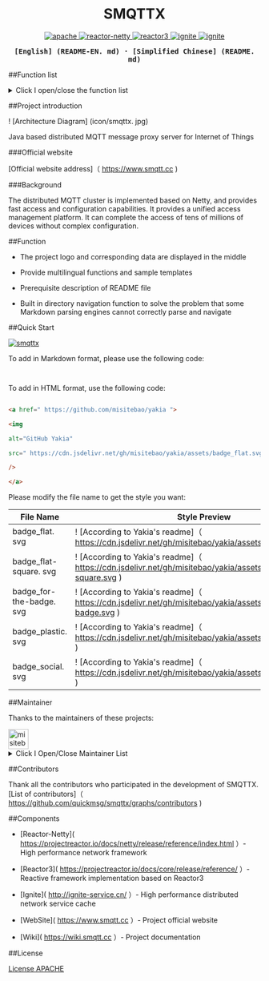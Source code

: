 <h1 align="center">SMQTTX</h1>



<p align="center">

<a href=" https://github.com/quickmsg/smqttx/blob/release/ignite/README.md ">

<img alt="apache" src=" https://img.shields.io/badge/license-Apache%202 -blue"/>

</a>

<a href=" https://projectreactor.io/docs/netty/release/reference/index.html ">

<img alt="reactor-netty" src=" https://img.shields.io/badge/reactor--netty-1.0.22-blue "/>

</a>

<a href=" https://projectreactor.io/docs/core/release/reference/ ">

<img alt="reactor3" src=" https://img.shields.io/badge/reactor3--netty-3.4.22-yellow "/>

</a>

<a href="">

<img alt="ignite" src=" https://img.shields.io/badge/ignite-2.14.0-yellowgreen "/>

</a>

<a href=" https://projectreactor.io/docs/netty/release/reference/index.html ">

<img alt="ignite" src=" https://img.shields.io/badge/mqtt-3.1.1-green "/>

</a>

</p>



<div align="center">

<strong>

<samp>



[English] (README-EN. md) · [Simplified Chinese] (README. md)



</samp>

</strong>

</div>



##Function list



<details>

<summary>Click I open/close the function list</summary>



- [Standard MQTT Protocol] (# Internationalization)

- [Websocket Protocol] (# Content Directory)

- [TLS/SSL Encryption] (# Content Directory)

- [Service Level] (# Project Introduction)

  - [qos0 at most once] (# official website)

  - [qos1 at least once] (# official website)

  - [qos2 only once] (# official website)

- [Topic Filtering] (# Graphic Demo)

  - [# Multi level matching] (# official website)

  - [+first level matching] (# official website)

- [Reserved Message] (# Function)

- [HTTP Protocol] (# Schema)

- [Interceptor] (# Quick Start)

- [Metrics Health] (# Quick Start)

- [Rule Engine] (# Maintainer)

- [Rule Management] (# Official Website)

- [Data source management] (# official website)

- [Cluster] (# Maintainer)

- [Distributed Cluster Routing] (# Maintainer)

- [Distributed Node Dynamic Discovery] (# Maintainer)

- [Distributed Job] (# Maintainer)

- [Cluster Kick Off Strategy] (# Maintainer)

- [SMQTTX Management Platform] (# Quick Start)

- [SpringBoot Starter] (# Contributor)

- [Apacche 2] (# License)



</details>



##Project introduction

! [Architecture Diagram] (icon/smqttx. jpg)



Java based distributed MQTT message proxy server for Internet of Things



###Official website



[Official website address]（ https://www.smqtt.cc )



###Background

The distributed MQTT cluster is implemented based on Netty, and provides fast access and configuration capabilities. It provides a unified access management platform. It can complete the access of tens of millions of devices without complex configuration.

##Function



- The project logo and corresponding data are displayed in the middle

- Provide multilingual functions and sample templates

- Prerequisite description of README file

- Built in directory navigation function to solve the problem that some Markdown parsing engines cannot correctly parse and navigate



##Quick Start



[![smqttx]( https://img.shields.io/badge/smqtt-2.0.0-green )]( https://www.smqtt.cc )



To add in Markdown format, please use the following code:



```markdown



```



To add in HTML format, use the following code:



```html

<a href=" https://github.com/misitebao/yakia ">

<img

alt="GitHub Yakia"

src=" https://cdn.jsdelivr.net/gh/misitebao/yakia/assets/badge_flat.svg "

/>

</a>

```



Please modify the file name to get the style you want:



|File Name | Style Preview|
|-----------------------|----------------------------------------------------------------------------------------------------|
| badge_flat. svg | ! [According to Yakia's readme]（ https://cdn.jsdelivr.net/gh/misitebao/yakia/assets/badge_flat.svg ) |
| badge_flat-square. svg | ! [According to Yakia's readme]（ https://cdn.jsdelivr.net/gh/misitebao/yakia/assets/badge_flat-square.svg ) |
| badge_for-the-badge. svg | ! [According to Yakia's readme]（ https://cdn.jsdelivr.net/gh/misitebao/yakia/assets/badge_for-the-badge.svg ) |
| badge_plastic. svg | ! [According to Yakia's readme]（ https://cdn.jsdelivr.net/gh/misitebao/yakia/assets/badge_plastic.svg ) |
| badge_social. svg | ! [According to Yakia's readme]（ https://cdn.jsdelivr.net/gh/misitebao/yakia/assets/badge_social.svg ) |



##Maintainer



Thanks to the maintainers of these projects:

<a href=" https://github.com/1ssqq1lxr ">

<img src=" https://avatars.githubusercontent.com/u/19258331?v=4 " width="40" height="40" alt="misitebao" title="misitebao"/>

</a>



<details>

<summary>Click I Open/Close Maintainer List</summary>



- [MetaQ]( https://github.com/1ssqq1lxr ）- SMQTTX project maintainer.



</details>



##Contributors



Thank all the contributors who participated in the development of SMQTTX. [List of contributors]（ https://github.com/quickmsg/smqttx/graphs/contributors )



##Components



- [Reactor-Netty]( https://projectreactor.io/docs/netty/release/reference/index.html ）- High performance network framework

- [Reactor3]( https://projectreactor.io/docs/core/release/reference/ ）- Reactive framework implementation based on Reactor3

- [Ignite]( http://ignite-service.cn/ ）- High performance distributed network service cache

- [WebSite]( https://www.smqtt.cc ）- Project official website

- [Wiki]( https://wiki.smqtt.cc ）- Project documentation



##License



[License APACHE](LICENSE)